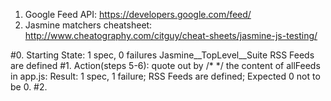 1. Google Feed API: https://developers.google.com/feed/
2. Jasmine matchers cheatsheet: http://www.cheatography.com/citguy/cheat-sheets/jasmine-js-testing/

#0. Starting State:
1 spec, 0 failures
Jasmine__TopLevel__Suite
RSS Feeds
are defined
#1. Action(steps 5-6): quote out by /* */ the content of allFeeds in app.js:
Result:
1 spec, 1 failure;
RSS Feeds are defined;
Expected 0 not to be 0.
#2.
